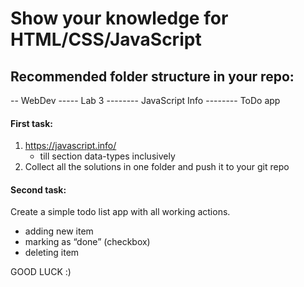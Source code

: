 # Show your knowledge for HTML/CSS/JavaScript

## Recommended folder structure in your repo:
-- WebDev
----- Lab 3
-------- JavaScript Info
-------- ToDo app


#### First task:
1. https://javascript.info/
   - till section data-types inclusively
2. Collect all the solutions in one folder and push it to your git repo

#### Second task:
Create a simple todo list app with all working actions.
- adding new item
- marking as “done” (checkbox)
- deleting item







GOOD LUCK :)
